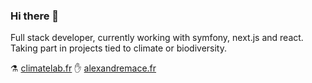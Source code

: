 ### Hi there 👋
Full stack developer, currently working with symfony, next.js and react. Taking part in projects tied to climate or biodiversity.

⚗️ [climatelab.fr](https://climatelab.fr)  ✋ [alexandremace.fr](https://alexandremace.fr)

<!--
**alexandre-mace/alexandre-mace** is a ✨ _special_ ✨ repository because its `README.md` (this file) appears on your GitHub profile.
Here are some ideas to get you started:
- 🔭 I’m currently working on ...
- 🌱 I’m currently learning ...
- 👯 I’m looking to collaborate on ...
- 🤔 I’m looking for help with ...
- 💬 Ask me about ...
- 📫 How to reach me: ...
- 😄 Pronouns: ...
- ⚡ Fun fact: ...
-->

